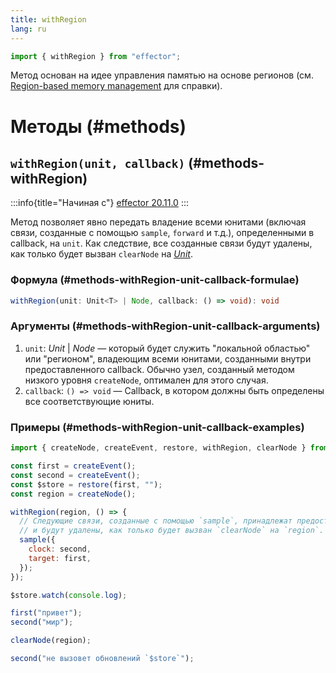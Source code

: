 ```yaml
---
title: withRegion
lang: ru
---
```


```ts
import { withRegion } from "effector";
```

Метод основан на идее управления памятью на основе регионов (см. [Region-based memory management](https://en.wikipedia.org/wiki/Region-based_memory_management) для справки).

# Методы (#methods)

## `withRegion(unit, callback)` (#methods-withRegion)

:::info{title="Начиная с"}
[effector 20.11.0](https://changelog.effector.dev/#effector-20-11-0)
:::

Метод позволяет явно передать владение всеми юнитами (включая связи, созданные с помощью `sample`, `forward` и т.д.), определенными в callback, на `unit`. Как следствие, все созданные связи будут удалены, как только будет вызван `clearNode` на [_Unit_](/ru/explanation/glossary#unit).

### Формула (#methods-withRegion-unit-callback-formulae)

```ts
withRegion(unit: Unit<T> | Node, callback: () => void): void
```

### Аргументы (#methods-withRegion-unit-callback-arguments)

1. `unit`: _Unit_ | _Node_ — который будет служить "локальной областью" или "регионом", владеющим всеми юнитами, созданными внутри предоставленного callback. Обычно узел, созданный методом низкого уровня `createNode`, оптимален для этого случая.
2. `callback`: `() => void` — Callback, в котором должны быть определены все соответствующие юниты.

### Примеры (#methods-withRegion-unit-callback-examples)

```js
import { createNode, createEvent, restore, withRegion, clearNode } from "effector";

const first = createEvent();
const second = createEvent();
const $store = restore(first, "");
const region = createNode();

withRegion(region, () => {
  // Следующие связи, созданные с помощью `sample`, принадлежат предоставленному юниту `region`
  // и будут удалены, как только будет вызван `clearNode` на `region`.
  sample({
    clock: second,
    target: first,
  });
});

$store.watch(console.log);

first("привет");
second("мир");

clearNode(region);

second("не вызовет обновлений `$store`");
```
